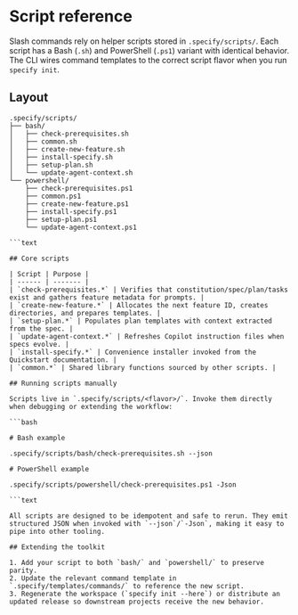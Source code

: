 # Script reference

Slash commands rely on helper scripts stored in `.specify/scripts/`. Each script has a Bash (`.sh`) and PowerShell (`.ps1`) variant with identical behavior. The CLI wires command templates to the correct script flavor when you run `specify init`.

## Layout

```text
.specify/scripts/
├── bash/
│   ├── check-prerequisites.sh
│   ├── common.sh
│   ├── create-new-feature.sh
│   ├── install-specify.sh
│   ├── setup-plan.sh
│   └── update-agent-context.sh
└── powershell/
    ├── check-prerequisites.ps1
    ├── common.ps1
    ├── create-new-feature.ps1
    ├── install-specify.ps1
    ├── setup-plan.ps1
    └── update-agent-context.ps1

```text

## Core scripts

| Script | Purpose |
| ------ | ------- |
| `check-prerequisites.*` | Verifies that constitution/spec/plan/tasks exist and gathers feature metadata for prompts. |
| `create-new-feature.*` | Allocates the next feature ID, creates directories, and prepares templates. |
| `setup-plan.*` | Populates plan templates with context extracted from the spec. |
| `update-agent-context.*` | Refreshes Copilot instruction files when specs evolve. |
| `install-specify.*` | Convenience installer invoked from the Quickstart documentation. |
| `common.*` | Shared library functions sourced by other scripts. |

## Running scripts manually

Scripts live in `.specify/scripts/<flavor>/`. Invoke them directly when debugging or extending the workflow:

```bash

# Bash example

.specify/scripts/bash/check-prerequisites.sh --json

# PowerShell example

.specify/scripts/powershell/check-prerequisites.ps1 -Json

```text

All scripts are designed to be idempotent and safe to rerun. They emit structured JSON when invoked with `--json`/`-Json`, making it easy to pipe into other tooling.

## Extending the toolkit

1. Add your script to both `bash/` and `powershell/` to preserve parity.
2. Update the relevant command template in `.specify/templates/commands/` to reference the new script.
3. Regenerate the workspace (`specify init --here`) or distribute an updated release so downstream projects receive the new behavior.
